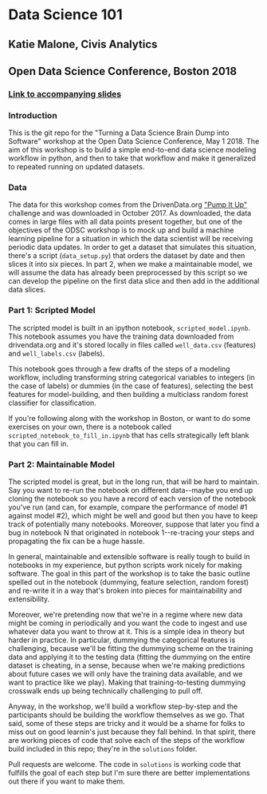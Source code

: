 # Data Science 101 
## Katie Malone, Civis Analytics
## Open Data Science Conference, Boston 2018 

### [Link to accompanying slides](https://www.dropbox.com/s/qb9jh1adaei7o9i/DataScience101.pdf?dl=0)

### Introduction
This is the git repo for the "Turning a Data Science Brain Dump into Software" workshop at the Open Data Science Conference, May 1 2018.  The aim of this workshop is to build a simple end-to-end data science modeling workflow in python, and then to take that workflow and make it generalized to repeated running on updated datasets.

### Data
The data for this workshop comes from the DrivenData.org ["Pump It Up"](https://www.drivendata.org/competitions/7/pump-it-up-data-mining-the-water-table/) challenge and was downloaded in October 2017.  As downloaded, the data comes in large files with all data points present together, but one of the objectives of the ODSC workshop is to mock up and build a machine learning pipeline for a situation in which the data scientist will be receiving periodic data updates. In order to get a dataset that simulates this situation, there's a script (`data_setup.py`) that orders the dataset by date and then slices it into six pieces. In part 2, when we make a maintainable model, we will assume the data has already been preprocessed by this script so we can develop the pipeline on the first data slice and then add in the additional data slices. 


### Part 1: Scripted Model
The scripted model is built in an ipython notebook, `scripted_model.ipynb`.  This notebook assumes you have the training data downloaded from drivendata.org and it's stored locally in files called `well_data.csv` (features) and `well_labels.csv` (labels).  

This notebook goes through a few drafts of the steps of a modeling workflow, including transforming string categorical variables to integers (in the case of labels) or dummies (in the case of features), selecting the best features for model-building, and then building a multiclass random forest classifier for classification.


If you're following along with the workshop in Boston, or want to do some exercises on your own, there is a notebook called `scripted_notebook_to_fill_in.ipynb` that has cells strategically left blank that you can fill in.


### Part 2: Maintainable Model
The scripted model is great, but in the long run, that will be hard to  maintain. Say you want to re-run the notebook on different data--maybe you end up cloning the notebook so you have a record of each version of the notebook you've run (and can, for example, compare the performance of model #1 against model #2), which might be well and good but then you have to keep track of potentially many notebooks.  Moreover, suppose that later you find a bug in notebook N that originated in notebook 1--re-tracing your steps and propagating the fix can be a huge hassle.

In general, maintainable and extensible software is really tough to build in notebooks in my experience, but python scripts work nicely for making software.  The goal in this part of the workshop is to take the basic outline spelled out in the notebook (dummying, feature selection, random forest) and re-write it in a way that's broken into pieces for maintainability and extensibility.

Moreover, we're pretending now that we're in a regime where new data might be coming in periodically and you want the code to ingest and use whatever data you want to throw at it.  This is a simple idea in theory but harder in practice.  In particular, dummying the categorical features is challenging, because we'll be fitting the dummying scheme on the training data and applying it to the testing data (fitting the dummying on the entire dataset is cheating, in a sense, because when we're making predictions about future cases we will only have the training data available, and we want to practice like we play).  Making that training-to-testing dummying crosswalk ends up being technically challenging to pull off.

Anyway, in the workshop, we'll build a workflow step-by-step and the participants should be building the workflow themselves as we go.  That said, some of these steps are tricky and it would be a shame for folks to miss out on good learnin's just because they fall behind.  In that spirit, there are working pieces of code that solve each of the steps of the workflow build included in this repo; they're in the `solutions` folder.   

Pull requests are welcome.  The code in `solutions` is working code that fulfills the goal of each step but I'm sure there are better implementations out there if you want to make them.
